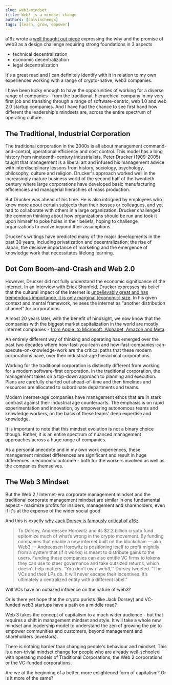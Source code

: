 ```yaml
---
slug: web3-mindset
title: Web3 is a mindset change
authors: [calvinchengx]
tags: [learn, grow, empower]
---
```


a16z wrote a [well thought out piece](https://future.a16z.com/web3-decentralization-models-framework-principles-how-to/) expressing the why and the promise of web3 as a design challenge requiring strong foundations in 3 aspects

* technical decentralization
* economic decentralization
* legal decentralization

It's a great read and I can definitely identify with it in relation to my own experiences working with a range of crypto-native, web3 companies.

I have been lucky enough to have the opporunities of working for a diverse range of companies - from the traditional, hierarchical company in my very first job and transiting through a range of software-centric, web 1.0 and web 2.0 startup companies.  And I have had the chance to see first hand how different the leadership's mindsets are, across the entire spectrum of operating culture.

## The Traditional, Industrial Corporation

The traditional corporation in the 2000s is all about management command-and-control, operational efficiency and cost control. This model has a long history from nineteenth-century industrialists. Peter Drucker (1909-2005) taught that management is a liberal art and infused his management advice with interdisciplinary lessons from history, sociology, psychology, philosophy, culture and religion. Drucker's approach worked well in the increasingly mature business world of the second half of the twentieth century where large corporations have developed basic manufacturing efficiencies and managerial hierachies of mass production.

But Drucker was ahead of his time. He is also intrigued by employees who knew more about certain subjects than their bosses or colleagues, and yet had to collaborate with others in a large organization. Drucker challenged the common thinking about how organizations should be run and took it upon himself to poke holes in their beliefs, hoping to challenge organizations to evolve beyond their assumptions.

Drucker's writings have predicted many of the major developments in the past 30 years, including privatization and decentralization; the rise of Japan, the decisive importance of marketing and the emergence of knowledge work that necessitates lifelong learning.

## Dot Com Boom-and-Crash and Web 2.0

However, Drucker did not fully understand the economic significance of the internet. In an interview with Erick Shonfeld, Drucker expresses his belief that the cultural impact of the Internet is [unbelievably great and has tremendous importance, it is only marginal \[economic\] size](https://boards.fool.com/drucker-the-internet-more-buffett-or-barrett-19648461.aspx?sort=whole). In his given context and mental framework, he sees the internet as "another distribution channel" for corporations.

Almost 20 years later, with the benefit of hindsight, we now know that the companies with the biggest market capitalization in the world are mostly internet companies - [from Apple, to Microsoft, Alphabet, Amazon and Meta](https://www.investopedia.com/biggest-companies-in-the-world-by-market-cap-5212784).

An entirely different way of thinking and operating has emerged over the past two decades where how-fast-you-learn and how-fast-companies-can-execute-on-knowledge-work are the critical paths that these modern corporations have, over their industrial-age hierachical corporations.

Working for the traditional corporation is distinctly different from working for a modern software-first corporation. In the traditional corporation, the management takes on a top-down approach to planning and execution. Plans are carefully charted out ahead-of-time and then timelines and resources are allocated to subordinate departments and teams.

Modern internet-age companies have management ethos that are in stark contrast against their industrial age counterparts. The emphasis is on rapid experimentation and innovation, by empowering autonomous teams and knowledge workers, on the basis of these teams' deep expertise and knowledge.

It is important to note that this mindset evolution is not a binary choice though. Rather, it is an entire spectrum of nuanced management approaches across a huge range of companies. 

As a personal anecdote and in my own work experiences, these management mindset differences are significant and result in huge differences in economic outcome - both for the workers involved as well as the companies themselves.

## The Web 3 Mindset

But the Web 2 / Internet-era corporate management mindset and the traditional corporate management mindset are similar in one fundamental aspect - maximize profits for insiders, management and shareholders, even if it's at the expense of the wider social good.

And this is exactly [why Jack Dorsey is famously critical of a16z](https://www.cmswire.com/information-management/why-jack-dorsey-went-to-war-with-andreessen-horowitz/). 

> To Dorsey, Andreessen Horowitz and its $2.2 billion crypto fund epitomize 
> much of what’s wrong in the crypto movement. By funding companies that 
> enable a new internet built on the blockchain — aka Web3 — Andreessen Horowitz 
> is positioning itself to profit mightily from a system that (if it works) is 
> meant to distribute gains to the users. Funding these companies can also entitle
> VC firms to tokens they can use to steer governance and take outsized returns,
> which doesn’t help matters. “You don’t own ‘web3,’“ Dorsey tweeted. “The VCs and
> their LPs do. It will never escape their incentives. It’s ultimately a
> centralized entity with a different label.”

Will VCs have an outsized influence on the nature of web3?

Or is there yet hope that the crypto purists (like Jack Dorsey) and VC-funded web3 startups have a path on a middle road?

Web 3 takes the concept of capitalism to a much wider audience - but that requires a shift in management mindset and style. It will take a whole new mindset and leadership model to understand the zen of growing the pie to empower communities and customers, beyond management and shareholders (investors).

There is nothing harder than changing people's behaviour and mindset. This is a non-trivial mindset change for people who are already well-schooled with operating models of Traditional Corporations, the Web 2 corporations or the VC-funded corporations.

Are we at the beginning of a better, more enlightened form of capitalism? Or is it more of the same?
